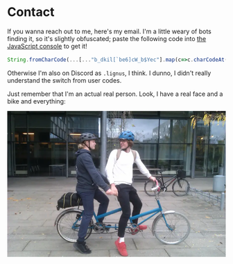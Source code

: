 # Contact

If you wanna reach out to me, here's my email.
I'm a little weary of bots finding it, so it's slightly obfuscated;
paste the following code into [the JavaScript console][console] to get it!

[console]: https://support.mockflow.com/article/how-to-open-browser-console

```javascript
String.fromCharCode(...[..."b_dkil[`be6]cW_b$Yec"].map(c=>c.charCodeAt()+10))
```

Otherwise I'm also on Discord as `.lignus`, I think.
I dunno, I didn't really understand the switch from user codes.

Just remember that I'm an actual real person. Look, I have a real face and a
bike and everything:

![Two guys sitting on a tandem bike](./images/bike.webp)
